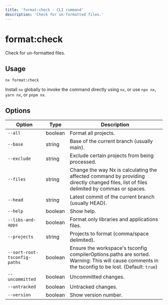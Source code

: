 ```yaml
---
title: 'format:check - CLI command'
description: 'Check for un-formatted files.'
---
```


# format:check

Check for un-formatted files.

## Usage

```shell
nx format:check
```

Install `nx` globally to invoke the command directly using `nx`, or use `npx nx`, `yarn nx`, or `pnpm nx`.

## Options

| Option                       | Type    | Description                                                                                                                                       |
| ---------------------------- | ------- | ------------------------------------------------------------------------------------------------------------------------------------------------- |
| `--all`                      | boolean | Format all projects.                                                                                                                              |
| `--base`                     | string  | Base of the current branch (usually main).                                                                                                        |
| `--exclude`                  | string  | Exclude certain projects from being processed.                                                                                                    |
| `--files`                    | string  | Change the way Nx is calculating the affected command by providing directly changed files, list of files delimited by commas or spaces.           |
| `--head`                     | string  | Latest commit of the current branch (usually HEAD).                                                                                               |
| `--help`                     | boolean | Show help.                                                                                                                                        |
| `--libs-and-apps`            | boolean | Format only libraries and applications files.                                                                                                     |
| `--projects`                 | string  | Projects to format (comma/space delimited).                                                                                                       |
| `--sort-root-tsconfig-paths` | boolean | Ensure the workspace's tsconfig compilerOptions.paths are sorted. Warning: This will cause comments in the tsconfig to be lost. (Default: `true`) |
| `--uncommitted`              | boolean | Uncommitted changes.                                                                                                                              |
| `--untracked`                | boolean | Untracked changes.                                                                                                                                |
| `--version`                  | boolean | Show version number.                                                                                                                              |
